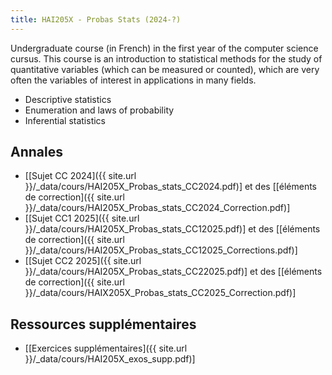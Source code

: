 ```yaml
---
title: HAI205X - Probas Stats (2024-?)
---
```


Undergraduate course (in French) in the first year of the computer science cursus.
This course is an introduction to statistical methods for the study of quantitative variables (which can be measured or counted), which are very often the variables of interest in applications in many fields. 

- Descriptive statistics 
- Enumeration and laws of probability 
- Inferential statistics

## Annales

- \[[Sujet CC 2024]({{ site.url }}/_data/cours/HAI205X_Probas_stats_CC2024.pdf)\] et des \[[éléments de correction]({{ site.url }}/_data/cours/HAI205X_Probas_stats_CC2024_Correction.pdf)\]
- \[[Sujet CC1 2025]({{ site.url }}/_data/cours/HAI205X_Probas_stats_CC12025.pdf)\] et des \[[éléments de correction]({{ site.url }}/_data/cours/HAI205X_Probas_stats_CC12025_Corrections.pdf)\]
- \[[Sujet CC2 2025]({{ site.url }}/_data/cours/HAI205X_Probas_stats_CC22025.pdf)\] et des \[[éléments de correction]({{ site.url }}/_data/cours/HAIX205X_Probas_stats_CC2025_Correction.pdf)\]

## Ressources supplémentaires

- \[[Exercices supplémentaires]({{ site.url }}/_data/cours/HAI205X_exos_supp.pdf)\] 
